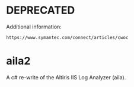 # DEPRECATED

Additional information:

    https://www.symantec.com/connect/articles/cwoc

# aila2
A c# re-write of the Altiris IIS Log Analyzer (aila).

